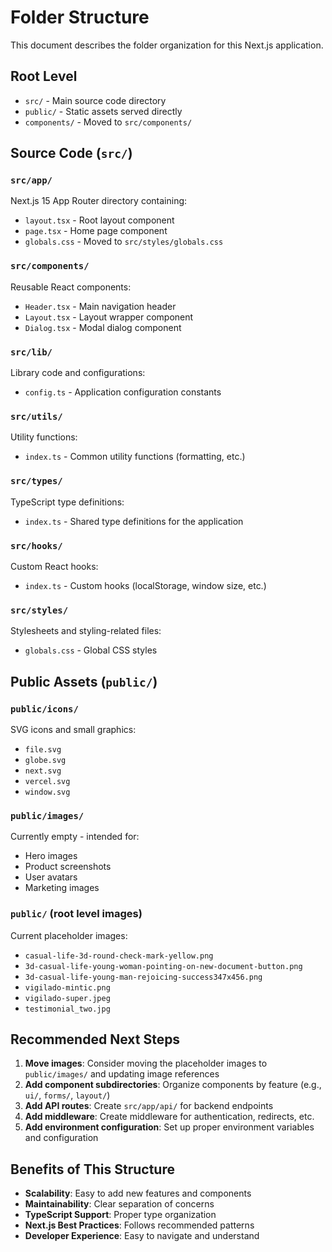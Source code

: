# Folder Structure

This document describes the folder organization for this Next.js application.

## Root Level
- `src/` - Main source code directory
- `public/` - Static assets served directly
- `components/` - Moved to `src/components/`

## Source Code (`src/`)

### `src/app/` 
Next.js 15 App Router directory containing:
- `layout.tsx` - Root layout component
- `page.tsx` - Home page component
- `globals.css` - Moved to `src/styles/globals.css`

### `src/components/`
Reusable React components:
- `Header.tsx` - Main navigation header
- `Layout.tsx` - Layout wrapper component
- `Dialog.tsx` - Modal dialog component

### `src/lib/`
Library code and configurations:
- `config.ts` - Application configuration constants

### `src/utils/`
Utility functions:
- `index.ts` - Common utility functions (formatting, etc.)

### `src/types/`
TypeScript type definitions:
- `index.ts` - Shared type definitions for the application

### `src/hooks/`
Custom React hooks:
- `index.ts` - Custom hooks (localStorage, window size, etc.)

### `src/styles/`
Stylesheets and styling-related files:
- `globals.css` - Global CSS styles

## Public Assets (`public/`)

### `public/icons/`
SVG icons and small graphics:
- `file.svg`
- `globe.svg`
- `next.svg`
- `vercel.svg`
- `window.svg`

### `public/images/`
Currently empty - intended for:
- Hero images
- Product screenshots
- User avatars
- Marketing images

### `public/` (root level images)
Current placeholder images:
- `casual-life-3d-round-check-mark-yellow.png`
- `3d-casual-life-young-woman-pointing-on-new-document-button.png`
- `3d-casual-life-young-man-rejoicing-success347x456.png`
- `vigilado-mintic.png`
- `vigilado-super.jpeg`
- `testimonial_two.jpg`

## Recommended Next Steps

1. **Move images**: Consider moving the placeholder images to `public/images/` and updating image references
2. **Add component subdirectories**: Organize components by feature (e.g., `ui/`, `forms/`, `layout/`)
3. **Add API routes**: Create `src/app/api/` for backend endpoints
4. **Add middleware**: Create middleware for authentication, redirects, etc.
5. **Add environment configuration**: Set up proper environment variables and configuration

## Benefits of This Structure

- **Scalability**: Easy to add new features and components
- **Maintainability**: Clear separation of concerns
- **TypeScript Support**: Proper type organization
- **Next.js Best Practices**: Follows recommended patterns
- **Developer Experience**: Easy to navigate and understand